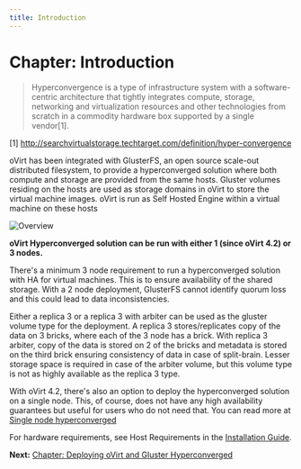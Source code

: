 ```yaml
---
title: Introduction
---
```


# Chapter: Introduction

> Hyperconvergence is a type of infrastructure system with a software-centric architecture that tightly integrates compute, storage, networking and virtualization resources and other technologies from scratch in a commodity hardware box supported by a single vendor[1].

[1] http://searchvirtualstorage.techtarget.com/definition/hyper-convergence

oVirt has been integrated with GlusterFS, an open source scale-out distributed filesystem, to provide a hyperconverged solution where both compute and storage are provided from the same hosts. Gluster volumes residing on the hosts are used as storage domains in oVirt to store the virtual machine images. oVirt is run as Self Hosted Engine within a virtual machine on these hosts

![Overview](/images/gluster-hyperconverged/hc-arch.png)

**oVirt Hyperconverged solution can be run with either 1 (since oVirt 4.2) or 3 nodes.**
 
There's a minimum 3 node requirement to run a hyperconverged solution with HA for virtual machines. This is to ensure availability of the shared storage. With a 2 node deployment, GlusterFS cannot identify quorum loss and this could lead to data inconsistencies.

Either a replica 3 or a replica 3 with arbiter can be used as the gluster volume type for the deployment.
A replica 3 stores/replicates copy of the data on 3 bricks, where each of the 3 node has a brick. With replica 3 arbiter, copy of the data is stored on 2 of the bricks and metadata is stored on the third brick ensuring consistency of data in case of split-brain. Lesser storage space is required in case of the arbiter volume, but this volume type is not as highly available as the replica 3 type.

With oVirt 4.2, there's also an option to deploy the hyperconverged solution on a single node. This, of course, does not have any high availability guarantees but useful for users who do not need that. You can read more at [Single node hyperconverged](/documentation/gluster-hyperconverged/chap-Single_node_hyperconverged.html)

For hardware requirements, see Host Requirements in the [Installation Guide](/documentation/installing_ovirt_as_a_self-hosted_engine_using_the_cockpit_web_interface/#host-requirements).

**Next:** [Chapter: Deploying oVirt and Gluster Hyperconverged](chap-Deploying_Hyperconverged.html)
